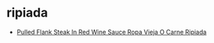 # ripiada

 * [Pulled Flank Steak In Red Wine Sauce Ropa Vieja O Carne Ripiada](../index/p/pulled-flank-steak-in-red-wine-sauce-ropa-vieja-o-carne-ripiada.json)
